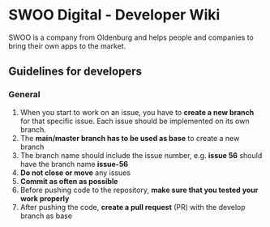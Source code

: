 # SWOO Digital - Developer Wiki

SWOO is a company from Oldenburg and helps people and companies to bring their own apps to the market.

## Guidelines for developers

### General

1. When you start to work on an issue, you have to **create a new branch** for that specific issue. Each issue should be implemented on its own branch.
2. The **main/master branch has to be used as base** to create a new branch
3. The branch name should include the issue number, e.g. **issue 56** should have the branch name **issue-56**
4. **Do not close or move** any issues
5. **Commit as often as possible**
6. Before pushing code to the repository, **make sure that you tested your work properly**
7. After pushing the code, **create a pull request** (PR) with the develop branch as base
